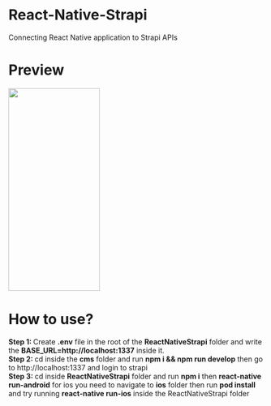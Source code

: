 # React-Native-Strapi
Connecting React Native application to Strapi APIs

# Preview
<img src="https://user-images.githubusercontent.com/48021528/169910794-0d109ee1-b8e9-4dd5-92b2-a96ada08b495.png" width="180" height="400"/>

#  How to use?
<b>Step 1: </b>
Create <b>.env</b> file in the root of the <b>ReactNativeStrapi</b> folder and write the <b>BASE_URL=http://localhost:1337</b> inside it.
<br/>
<b>Step 2: </b>
cd inside the <b>cms</b> folder and run <b>npm i && npm run develop</b>
then go to <a>http://localhost:1337</a> and login to strapi
<br/>
<b>Step 3: </b>
cd inside <b>ReactNativeStrapi</b> folder and run <b>npm i</b> then <b>react-native run-android</b>
for ios you need to navigate to <b>ios</b> folder then run <b>pod install</b> and try running <b>react-native run-ios</b> inside the ReactNativeStrapi folder
